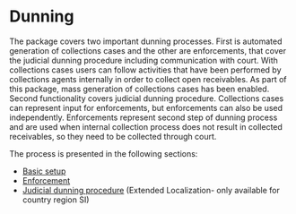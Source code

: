# Dunning

The package covers two important dunning processes. First is automated generation of collections cases and the other are enforcements, that cover the judicial dunning procedure including communication with court. 
With collections cases users can follow activities that have been performed by collections agents internally in order to collect open receivables. As part of this package, mass generation of collections cases has been enabled. 
Second functionality covers judicial dunning procedure. Collections cases can represent input for enforcements, but enforcements can also be used independently.  Enforcements represent second step of dunning process and are used when internal collection process does not result in collected receivables, so they need to be collected through court. 

The process is presented in the following sections:
- [Basic setup](/Help/Standalone-solutions-\(Suite\)/Dunning-process/Basic-setup)
- [Enforcement](/Help/Standalone-solutions-\(Suite\)/Dunning-process/Enforcements)
- [Judicial dunning procedure](/Help/Extended-Localization/Judicial-dunning-procedure-\(SI\)) (Extended Localization- only available for country region SI)
